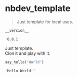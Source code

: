 # nbdev_template
> Just template for local uses.


```python
__version__
```




    '0.0.1'



Just template.  
Clon it and play with it.

```python
say_hello('World')
```




    'Hello World!'


